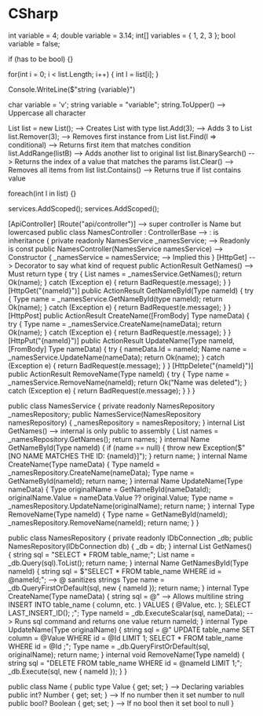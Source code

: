 # CSharp

<!-- SECTION Basics -->
  int variable = 4;
  double variable = 3.14;
  int[] variables = { 1, 2, 3 };
  bool variable = false;

  if (has to be bool)
  {}

  for(int i = 0; i < list.Length; i++)
  {
    int l = list[i];
  }

  Console.WriteLine($"string {variable}")

<!-- SECTION String Methods -->
  char variable = 'v';
  string variable = "variable";
  string.ToUpper() --> Uppercase all character

<!-- SECTION List Methods -->
  List<T> list = new List<T>(); --> Creates List with type
  list.Add(3); --> Adds 3 to List
  list.Remover(3); --> Removes first instance from List
  list.Find(l => conditional) --> Returns first item that matches condition
  list.AddRange(listB) --> Adds another list to original list
  list.BinarySearch() --> Returns the index of a value that matches the params
  list.Clear() --> Removes all items from list
  list.Contains() --> Returns true if list contains value

  foreach(int l in list)
  {}

<!-- SECTION Startup -->
  services.AddScoped<NamesRepository>();
  services.AddScoped<NamesService>();

<!-- SECTION Controller -->
  [ApiController]
  [Route("api/controller")] --> super controller is Name but lowercased
  public class NamesController : ControllerBase --> : is inheritance
  {
    private readonly NamesService _namesService; --> Readonly is const
    public NamesController(NamesService namesService) --> Constructor
    {
      _namesService = namesService; --> Implied this
    }
    [HttpGet] --> Decorator to say what kind of request
    public ActionResult<List> GetNames() --> Must return type
    {
      try
      {
        List<T> names = _namesService.GetNames();
        return Ok(name);
      }
      catch (Exception e)
      {
        return BadRequest(e.message);
      }
    }
    [HttpGet("{nameId}")]
    public ActionResult<T> GetNameById(Type nameId)
    {
      try
      {
        Type name = _namesService.GetNameById(type nameId);
        return Ok(name);
      }
      catch (Exception e)
      {
        return BadRequest(e.message);
      }
    }
    [HttpPost]
    public ActionResult<T> CreateName([FromBody] Type nameData)
    {
      try
      {
        Type name = _namesService.CreateName(nameData);
        return Ok(name);
      }
      catch (Exception e)
      {
        return BadRequest(e.message);
      }
    }
    [HttpPut("{nameId}")]
    public ActionResult<T> UpdateName(Type nameId, [FromBody] Type nameData)
    {
      try
      {
        nameData.Id = nameId;
        Name name = _namesService.UpdateName(nameData);
        return Ok(name);
      }
      catch (Exception e)
      {
        return BadRequest(e.message);
      }
    }
    [HttpDelete("{nameId}")]
    public ActionResult<string> RemoveName(Type nameId)
    {
      try
      {
        Type name = _namesService.RemoveName(nameId);
        return Ok("Name was deleted");
      }
      catch (Exception e)
      {
        return BadRequest(e.message);
      }
    }
  }

<!-- SECTION Service -->
  public class NamesService
  {
    private readonly NamesRepository _namesRepository;
    public NamesService(NamesRepository namesRepository)
    {
      _namesRepository = namesRepository;
    }
    internal List<T> GetNames() --> internal is only public to assembly
    {
      List<T> names = _namesRepository.GetNames();
      return names;
    }
    internal Name GetNameById(Type nameId)
    {
      if (name == null)
      {
        throw new Exception($"[NO NAME MATCHES THE ID: {nameId}]");
      }
      return name;
    }
    internal Name CreateName(Type nameData)
    {
      Type nameId = _namesRepository.CreateName(nameData);
      Type name = GetNameById(nameId);
      return name;
    }
    internal Name UpdateName(Type nameData)
    {
      Type originalName = GetNameById(nameDataId);
      originalName.Value = nameData.Value ?? original.Value;
      Type name = _namesRepository.UpdateName(originalName);
      return name;
    }
    internal Type RemoveName(Type nameId)
    {
      Type name = GetNameById(nameId);
      _namesRepository.RemoveName(nameId);
      return name;
    }
  }

<!-- SECTION Repository -->
  public class NamesRepository
  {
    private readonly IDbConnection _db;
    public NamesRepository(IDbConnection db)
    {
      _db = db;
    }
    internal List<T> GetNames()
    {
      string sql = "SELECT * FROM table_name;";
      List<T> name = _db.Query<T>(sql).ToList();
      return name;
    }
    internal Name GetNamesById(Type nameId)
    {
      string sql = $"SELECT * FROM table_name WHERE id = @nameId;"; --> @ sanitizes strings
      Type name = _db.QueryFirstOrDefault<T>(sql, new { nameId });
      return name;
    }
    internal Type CreateName(Type nameData)
    {
      string sql = @" --> Allows multiline string
      INSERT INTO table_name ( column, etc. )
      VALUES ( @Value, etc. );
      SELECT LAST_INSERT_ID();
      ;";
      Type nameId = _db.ExecuteScalar<T>(sql, nameData); --> Runs sql command and returns one value
      return nameId;
    }
    internal Type UpdateName(Type originalName)
    {
      string sql = @"
      UPDATE table_name SET
      column = @Value
      WHERE id = @Id LIMIT 1;
      SELECT * FROM table_name WHERE id = @Id
      ;";
      Type name = _db.QueryFirstOrDefault(sql, originalName);
      return name;
    }
    internal void RemoveName(Type nameId)
    {
      string sql = "DELETE FROM table_name WHERE id = @nameId LIMIT 1;";
      _db.Execute(sql, new { nameId });
    }
  }

<!-- SECTION Model -->
  public class Name
  {
    public type Value { get; set; } --> Declaring variables
    public int? Number { get; set; } --> If no number then it set number to null
    public bool? Boolean { get; set; } --> If no bool then it set bool to null
  }